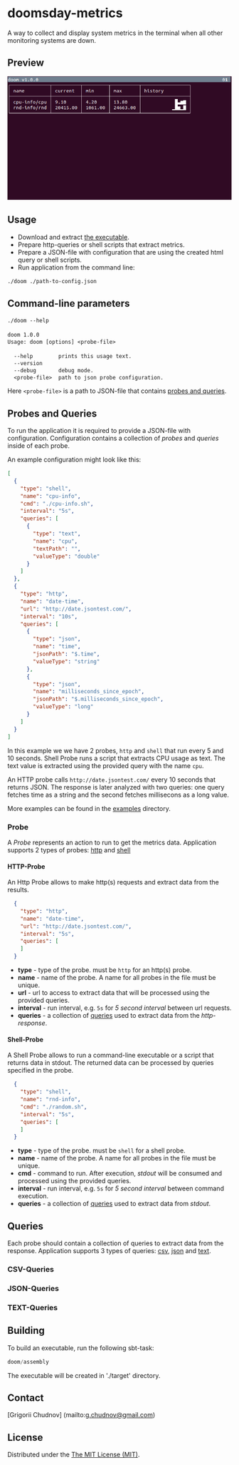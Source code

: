 # doomsday-metrics

A way to collect and display system metrics in the terminal when all other monitoring systems are down.

## Preview

![preview](res/preview.png)

## Usage

- Download and extract [the executable](https://github.com/gchudnov/doomsday-metrics/releases).
- Prepare http-queries or shell scripts that extract metrics.
- Prepare a JSON-file with configuration that are using the created html query or shell scripts.
- Run application from the command line:

```bash
./doom ./path-to-config.json
```

## Command-line parameters

```text
./doom --help

doom 1.0.0
Usage: doom [options] <probe-file>

  --help        prints this usage text.
  --version
  --debug       debug mode.
  <probe-file>  path to json probe configuration.
```

Here `<probe-file>` is a path to JSON-file that contains [probes and queries](#Probes-and-Queries).

## Probes and Queries

To run the application it is required to provide a JSON-file with configuration.
Configuration contains a collection of *probes* and *queries* inside of each probe.

An example configuration might look like this:

```json
[
  {
    "type": "shell",
    "name": "cpu-info",
    "cmd": "./cpu-info.sh",
    "interval": "5s",
    "queries": [
      {
        "type": "text",
        "name": "cpu",
        "textPath": "",
        "valueType": "double"
      }
    ]
  },
  {
    "type": "http",
    "name": "date-time",
    "url": "http://date.jsontest.com/",
    "interval": "10s",
    "queries": [
      {
        "type": "json",
        "name": "time",
        "jsonPath": "$.time",
        "valueType": "string"
      },
      {
        "type": "json",
        "name": "milliseconds_since_epoch",
        "jsonPath": "$.milliseconds_since_epoch",
        "valueType": "long"
      }
    ]
  }
]
```

In this example we we have 2 probes, `http` and `shell` that run every 5 and 10 seconds.
Shell Probe runs a script that extracts CPU usage as text. The text value is extracted using the provided query with the name `cpu`.

An HTTP probe calls `http://date.jsontest.com/` every 10 seconds that returns JSON. The response is later analyzed with two queries: one query fetches time as a string and the second fetches millisecons as a long value.

More examples can be found in the [examples](examples/) directory.

### Probe
 
A *Probe* represents an action to run to get the metrics data.
Application supports 2 types of probes: [http](#HTTP-Probe) and [shell](#Shell-Probe)

#### HTTP-Probe

An Http Probe allows to make http(s) requests and extract data from the results.

```json
  {
    "type": "http",
    "name": "date-time",
    "url": "http://date.jsontest.com/",
    "interval": "5s",
    "queries": [
    ]
  }
```

- **type** - type of the probe. must be `http` for an http(s) probe.
- **name** - name of the probe. A name for all probes in the file must be unique.
- **url** - url to access to extract data that will be processed using the provided queries.
- **interval** - run interval, e.g. `5s` for *5 second interval* between url requests.
- **queries** - a collection of [queries](#Queries) used to extract data from the *http-response*.

#### Shell-Probe

A Shell Probe allows to run a command-line executable or a script that returns data in stdout.
The returned data can be processed by queries specified in the probe.

```json
  {
    "type": "shell",
    "name": "rnd-info",
    "cmd": "./random.sh",
    "interval": "5s",
    "queries": [
    ]
  }
```

- **type** - type of the probe. must be `shell` for a shell probe.
- **name** - name of the probe. A name for all probes in the file must be unique.
- **cmd** - command to run. After execution, *stdout* will be consumed and processed using the provided queries.
- **interval** - run interval, e.g. `5s` for *5 second interval* between command execution.
- **queries** - a collection of [queries](#Queries) used to extract data from *stdout*.

## Queries

Each probe should contain a collection of queries to extract data from the response.
Application supports 3 types of queries: [csv](CSV-Queries), [json](JSON-Queries) and [text](#TEXT-Queries).

### CSV-Queries

### JSON-Queries

### TEXT-Queries

## Building

To build an executable, run the following sbt-task:

```sbt
doom/assembly
```

The executable will be created in './target' directory.

## Contact

[Grigorii Chudnov] (mailto:g.chudnov@gmail.com)


## License

Distributed under the [The MIT License (MIT)](LICENSE).
